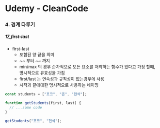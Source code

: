# Udemy - CleanCode

### 4. 경계 다루기

##### 17_first-last



* first-last
  * 포함된 양 끝을 의미
  * ~~ 부터 ~~ 까지
  * min/max 의 경우 순차적으로 모든 요소를 처리하는 함수가 있다고 가정 할때, 명시적으로 유효성을 가짐
  * first/last 는 연속성과 규칙성이 없는경우에 사용
  * 시작과 끝에대한 명시적으로 사용하는 네이밍
  





```javascript
const students = ["포코", "존", "현석"];

function getStudents(first, last) {
  // ...some code
}

getStudents("포코", "현석");

```

